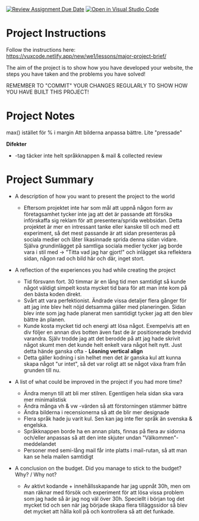 [![Review Assignment Due Date](https://classroom.github.com/assets/deadline-readme-button-8d59dc4de5201274e310e4c54b9627a8934c3b88527886e3b421487c677d23eb.svg)](https://classroom.github.com/a/mnsMJARJ)
[![Open in Visual Studio Code](https://classroom.github.com/assets/open-in-vscode-c66648af7eb3fe8bc4f294546bfd86ef473780cde1dea487d3c4ff354943c9ae.svg)](https://classroom.github.com/online_ide?assignment_repo_id=10702900&assignment_repo_type=AssignmentRepo)
# Project Instructions

Follow the instructions here: https://vuxcode.netlify.app/new/we1/lessons/major-project-brief/

The aim of the project is to show how you have developed your website, the steps you have taken and the problems you have solved!

REMEMBER TO "COMMIT" YOUR CHANGES REGULARLY TO SHOW HOW YOU HAVE BUILT THIS PROJECT!

# Project Notes
max() istället för % i margin
Att bilderna anpassa bättre. Lite "pressade"

**Difekter**
  - <a>-tag täcker inte helt språkknappen & mail & collected review

# Project Summary

- A description of how you want to present the project to the world

  - Eftersom projektet inte har som mål att uppnå någon form av företagsamhet tycker inte jag att det är passande att försöka införskaffa sig reklam för att presentera/sprida webbsidan. Detta projektet är mer en intressant tanke eller kanske till och med ett experiment, så det mest passande är att sidan presenteras på sociala medier och låter likasinnade sprida denna sidan vidare. Själva grundinlägget på samtliga sociala medier tycker jag borde vara i stil med -> "Titta vad jag har gjort!" och inlägget ska reflektera sidan, någon rad och bild här och där, inget stort. 
  
- A reflection of the experiences you had while creating the project

  - Tid försvann fort. 30 timmar är en lång tid men samtidigt så kunde något väldigt simpelt kosta mycket tid bara för att man inte kom på den bästa koden direkt.
  - Svårt att vara perfektionist. Ändrade vissa detaljer flera gånger för att jag inte blev helt nöjd detsamma gäller med planeringen. Sidan blev inte som jag hade planerat     men samtidigt tycker jag att den blev bättre än planen.
  - Kunde kosta mycket tid och energi att lösa något. Exempelvis att en div följer en annan divs botten även fast de är positionerade bredvid varandra. Själv trodde jag att     det berodde på att jag hade skrivit något skumt men det kunde helt enkelt vara något helt nytt. Just detta hände ganska ofta - **Lösning vertical align**
  - Detta gäller kodning i sin helhet men det är ganska kul att kunna skapa något "ur intet", så det var roligt att se något växa fram från grunden till nu.

- A list of what could be improved in the project if you had more time?
  - Ändra menyn till att bli mer stilren. Egentligen hela sidan ska vara mer minimalistisk 
  - Ändra många vh & vw -värden så att förstorningen stämmer bättre
  - Ändra bilderna i recensionerna så att de blir mer designade
  - Flera språk hade ju varit kul. Sen kan jag inte fler språk än svenska & engelska.
  - Språkknappen borde ha en annan plats, finnas på flera av sidorna och/eller anpassas så att den inte skjuter undan "Välkommen"-meddelandet
  - Personer med semi-lång mail får inte platts i mail-rutan, så att man kan se hela mailen samtidigt
  
- A conclusion on the budget. Did you manage to stick to the budget? Why? / Why not?
  - Av aktivt kodande + innehållsskapande har jag uppnåt 30h, men om man räknar med försök och experiment för att lösa vissa problem som jag hade så är jag nog väl över         30h. Speciellt i början tog det mycket tid och sen när jag började skapa flera tilläggssidor så blev det mycket att hålla koll på och kontrollera så att det funkade.

